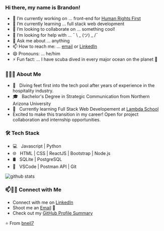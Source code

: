 ### Hi there, my name is Brandon!


- 🔭 I’m currently working on ... front-end for [Human Rights First](https://www.humanrightsfirst.org/)
- 🌱 I’m currently learning ... full stack web development
- 👯 I’m looking to collaborate on ... something cool!
- 🤔 I’m looking for help with ... ¯ \ _ (ツ) _ /¯ 
- 💬 Ask me about ... anything
- 📫 How to reach me: ... [email](mailto:bgn4@nau.edu) or [LinkedIn](https://www.linkedin.com/in/brandon-g-neil/)
- 😄 Pronouns: ... he/him
- ⚡ Fun fact: ... I have scuba dived in every major ocean on the planet 🤿 


<h3> 👨🏻‍💻 About Me </h3>

- 🤔 &nbsp; Diving feet first into the tech pool after years of experience in the hospitality industry. 
- 🎓 &nbsp; Bachelor's Degree in Strategic Communication from Northern Arizona University
- 🌱 &nbsp; Currently learning Full Stack Web Developement at [Lambda School](https://lambdaschool.com/)
- Excited to make this transition in my career! Open for project collaboration and internship opportunities. 

<h3>🛠 Tech Stack</h3>

- 💻 &nbsp; Javascript | Python 
- 🌐 &nbsp; HTML | CSS | ReactJS | Bootstrap | Node.js 
- 🛢 &nbsp; SQLite | PostgreSQL
- 🔧 &nbsp; VSCode | Postman API | Git


![github stats](https://github-readme-stats.vercel.app/api?username=bneil7&show_icons=true)

### 📫🤝🏻 Connect with Me

 - Connect with me on [LinkedIn](https://www.linkedin.com/in/brandon-g-neil/)
 - Shoot me an [Email](mailto:bgn4@nau.edu) 💌
 - Check out my [GitHub Profile Summary](https://profile-summary-for-github.com/user/bneil7)




 ⭐️ From [bneil7](https://github.com/[bneil7])
